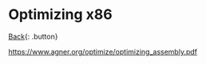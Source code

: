 # Optimizing x86

[Back](../../index.md#hpc){: .button}

https://www.agner.org/optimize/optimizing_assembly.pdf
